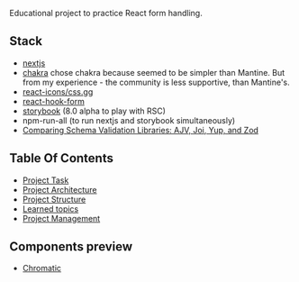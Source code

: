Educational project to practice React form handling.

## Stack
- [nextjs](https://nextjs.org)
- [chakra](https://chakra-ui.com) chose chakra because seemed to be simpler than Mantine. But from my experience - the community is less supportive, than Mantine's.
- [react-icons/css.gg](https://react-icons.github.io/react-icons/)
- [react-hook-form](https://react-hook-form.com)
- [storybook](https://storybook.js.org) (8.0 alpha to play with RSC)
- npm-run-all (to run nextjs and storybook simultaneously)
- [Comparing Schema Validation Libraries: AJV, Joi, Yup, and Zod](https://www.bitovi.com/blog/comparing-schema-validation-libraries-ajv-joi-yup-and-zod)
 
## Table Of Contents
- [Project Task](docs/project-task.md)
- [Project Architecture](docs/project-architecture.md)
- [Project Structure](docs/project-structure.md)
- [Learned topics](docs/learned-topics.md)
- [Project Management](https://github.com/users/skorphil/projects/4)

## Components preview
- [Chromatic](https://www.chromatic.com/library?appId=65b2882ac1586a6b21cba0dd)

